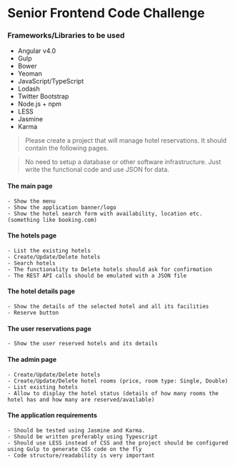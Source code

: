 # Senior Frontend Code Challenge

### Frameworks/Libraries to be used
  * Angular v4.0
  * Gulp
  * Bower
  * Yeoman
  * JavaScript/TypeScript
  * Lodash
  * Twitter Bootstrap
  * Node.js + npm
  * LESS
  * Jasmine
  * Karma

>Please create a project that will manage hotel reservations.
>It should contain the following pages.

>No need to setup a database or other software infrastructure.
>Just write the functional code and use JSON for data.

#### The main page

    - Show the menu
    - Show the application banner/logo
    - Show the hotel search form with availability, location etc. (something like booking.com)

#### The hotels page

    - List the existing hotels
    - Create/Update/Delete hotels
    - Search hotels
    - The functionality to Delete hotels should ask for confirmation
    - The REST API calls should be emulated with a JSON file

#### The hotel details page

    - Show the details of the selected hotel and all its facilities
    - Reserve button

#### The user reservations page

    - Show the user reserved hotels and its details

#### The admin page

    - Create/Update/Delete hotels
    - Create/Update/Delete hotel rooms (price, room type: Single, Double)
    - List existing hotels
    - Allow to display the hotel status (details of how many rooms the hotel has and how many are reserved/available)
    
#### The application requirements
    - Should be tested using Jasmine and Karma.
    - Should be written preferably using Typescript
    - Should use LESS instead of CSS and the project should be configured using Gulp to generate CSS code on the fly
    - Code structure/readability is very important
